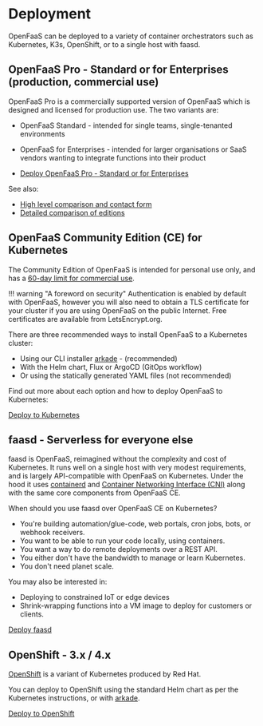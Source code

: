 # Deployment

OpenFaaS can be deployed to a variety of container orchestrators such as Kubernetes, K3s, OpenShift, or to a single host with faasd.

## OpenFaaS Pro - Standard or for Enterprises (production, commercial use)

OpenFaaS Pro is a commercially supported version of OpenFaaS which is designed and licensed for production use. The two variants are:

* OpenFaaS Standard - intended for single teams, single-tenanted environments
* OpenFaaS for Enterprises - intended for larger organisations or SaaS vendors wanting to integrate functions into their product

* [Deploy OpenFaaS Pro - Standard or for Enterprises](/deployment/pro)

See also:

* [High level comparison and contact form](https://openfaas.com/pricing)
* [Detailed comparison of editions](https://docs.openfaas.com/openfaas-pro/introduction/)

## OpenFaaS Community Edition (CE) for Kubernetes

The Community Edition of OpenFaaS is intended for personal use only, and has a [60-day limit for commercial use](https://github.com/openfaas/faas/blob/master/EULA.md).

!!! warning "A foreword on security"
    Authentication is enabled by default with OpenFaaS, however you will also need to obtain a TLS certificate for your cluster if you are using OpenFaaS on the public Internet. Free certificates are available from LetsEncrypt.org.

There are three recommended ways to install OpenFaaS to a Kubernetes cluster:

* Using our CLI installer [arkade](https://arkade.dev/) - (recommended)
* With the Helm chart, Flux or ArgoCD (GitOps workflow)
* Or using the statically generated YAML files (not recommended)

Find out more about each option and how to deploy OpenFaaS to Kubernetes:

[Deploy to Kubernetes](/deployment/kubernetes/)

## faasd - Serverless for everyone else

faasd is OpenFaaS, reimagined without the complexity and cost of Kubernetes. It runs well on a single host with very modest requirements, and is largely API-compatible with OpenFaaS on Kubernetes. Under the hood it uses [containerd](https://containerd.io/) and [Container Networking Interface (CNI)](https://github.com/containernetworking/cni) along with the same core components from OpenFaaS CE.

When should you use faasd over OpenFaaS CE on Kubernetes?

* You're building automation/glue-code, web portals, cron jobs, bots, or webhook receivers.
* You want to be able to run your code locally, using containers.
* You want a way to do remote deployments over a REST API.
* You either don't have the bandwidth to manage or learn Kubernetes.
* You don't need planet scale.

You may also be interested in:

* Deploying to constrained IoT or edge devices
* Shrink-wrapping functions into a VM image to deploy for customers or clients.

[Deploy faasd](https://github.com/openfaas/faasd/)

## OpenShift - 3.x / 4.x

[OpenShift](https://www.redhat.com/en/technologies/cloud-computing/openshift) is a variant of Kubernetes produced by Red Hat.

You can deploy to OpenShift using the standard Helm chart as per the Kubernetes instructions, or with <a href="https://arkade.dev/">arkade</a>.

[Deploy to OpenShift](/deployment/openshift/)

